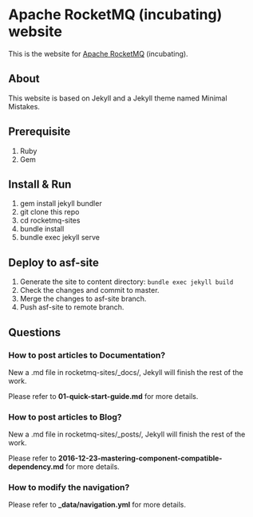 # Apache RocketMQ (incubating) website

This is the website for [Apache RocketMQ](	http://rocketmq.incubator.apache.org/) (incubating).

## About
This website is based on Jekyll and a Jekyll theme named Minimal Mistakes.

## Prerequisite
1. Ruby
2. Gem

## Install & Run
1. gem install jekyll bundler
2. git clone this repo
3. cd rocketmq-sites
4. bundle install
5. bundle exec jekyll serve

## Deploy to asf-site
1. Generate the site to content directory: `bundle exec jekyll build`
2. Check the changes and commit to master.
3. Merge the changes to asf-site branch.
4. Push asf-site to remote branch.

## Questions

### How to post articles to **Documentation**?
New a .md file in rocketmq-sites/_docs/, Jekyll will finish the rest of the work.

Please refer to **01-quick-start-guide.md** for more details.

### How to post articles to **Blog**?
New a .md file in rocketmq-sites/_posts/, Jekyll will finish the rest of the work.

Please refer to **2016-12-23-mastering-component-compatible-dependency.md** for more details.

### How to modify the navigation?
Please refer to **_data/navigation.yml** for more details.